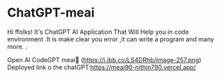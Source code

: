 # ChatGPT-meai

Hi ffolks! It's ChatGPT AI Application That Will Help you in code environment .It is make clear you error ,it can write a program and many more.
\.

Open AI CodeGPT meai🤖
(https://i.ibb.co/LS4DRhb/image-257.png)
Deployed link o the chatGPT:https://meai90-nithin790.vercel.app/
